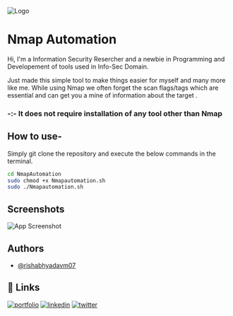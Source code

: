 
![Logo](https://imgur.com/7x077ia)


# Nmap Automation

Hi,
I'm a Information Security Resercher and a newbie in Programming and Developement of tools used in Info-Sec Domain.

Just made this simple tool to make things easier for myself and many more like me. While using Nmap we often forget the scan flags/tags which are essential and can get you a mine of information about the target .

### -:- It does not require installation of any tool other than Nmap


##  How to use-
Simply git clone the repository and execute the below commands in the terminal.

```bash
cd NmapAutomation
sudo chmod +x Nmapautomation.sh
sudo ./Nmapautomation.sh

```
    
## Screenshots

![App Screenshot](https://www.google.com/url?sa=i&url=https%3A%2F%2Fwww.nbcnews.com%2Ftechnolog%2Fno-googling-says-google-unless-you-really-mean-it-1c9078566&psig=AOvVaw31G0TJo1IIto9LHYpMIHJs&ust=1639391660369000&source=images&cd=vfe&ved=0CAsQjRxqFwoTCNDWnf-H3vQCFQAAAAAdAAAAABAD)


## Authors

- [@rishabhyadavm07](https://github.com/rishabhyadavm07)


## 🔗 Links
[![portfolio](https://img.shields.io/badge/my_portfolio-000?style=for-the-badge&logo=ko-fi&logoColor=white)](https://www.rishabhyadav.in/)
[![linkedin](https://img.shields.io/badge/linkedin-0A66C2?style=for-the-badge&logo=linkedin&logoColor=white)](https://www.linkedin.com/in/rishabhyadavm07/)
[![twitter](https://img.shields.io/badge/twitter-1DA1F2?style=for-the-badge&logo=twitter&logoColor=white)](https://twitter.com/rishabhyadavm07)


